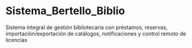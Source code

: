 # Sistema_Bertello_Biblio
Sistema integral de gestión bibliotecaria con préstamos, reservas, importación/exportación de catálogos, notificaciones y control remoto de licencias
